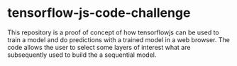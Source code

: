 # tensorflow-js-code-challenge
This repository is a proof of concept of how tensorflowjs can be used to train a model and do predictions with a trained model in a web browser. The code allows the user to select some layers of interest what are subsequently used to build the a sequential model. 

